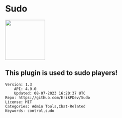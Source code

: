 # Sudo
<img src="https://raw.githubusercontent.com/ErikPDev/Sudo/1373547c5e4cb5b5cdb87211138b6fdc80c91dfc/resources/Sudo_Icon.png" width="128" height="128" />

## This plugin is used to sudo players!
```properties
Version: 1.3
    API: 4.0.0
    Updated: 08-07-2023 16:20:37 UTC
Repo: https://github.com/ErikPDev/Sudo
License: MIT
Categories: Admin Tools,Chat-Related
Keywords: control,sudo
```